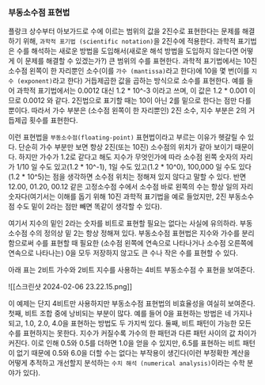 ### 부동소수점 표현법
플랑크 상수부터 아보가드로 수에 이르는 범위의 값을 2진수로 표현한다는 문제를 해결하기 위해, `과학적 표기법 (scientific notation)`을 2진수에 적용한다. 과학적 표기법은 수를 해석하는 새로운 방법을 도입해서(새로운 해석 방법을 도입하지 않는다면 어떻게 이 문제를 해결할 수 있겠는가?) 큰 범위의 수를 표현한다. 과학적 표기법에서는 10진 소수점 왼쪽이 한 자리뿐인 소수(이를 `가수 (mantissa)`라고 한다)에 10을 몇 번(이를 `지수 (exponent)`라고 한다) 거듭제곱한 값을 곱하는 방식으로 소수를 표현한다. 예를 들어 과학적 표기법에서는 0.0012 대신 1.2 \* 10^-3 이라고 쓰며, 이 값은 1.2 \* 0.001 이므로 0.0012 와 같다. 2진법으로 표기할 때는 10이 아닌 2를 밑으로 한다는 점만 다를 뿐이다. 따라서 가수 부분은 (소수점 왼쪽이 한 자리뿐인) 2진 소수, 지수 부분은 2의 거듭제곱 횟수를 표현한다.

이런 표현법을 `부동소수점(floating-point)` 표현법이라고 부르는 이유가 헷갈릴 수 있다. 단순히 가수 부분만 보면 항상 2진(또는 10진) 소수점의 위치가 같아 보이기 때문이다. 하지만 가수가 1.2로 같다고 해도 지수가 무엇인가에 따라 소수점 왼쪽 숫자의 자리가 1/10 일 수도 있고(1.2 \* 10^-1), 1일 수도 있고(1.2 \* 10^0), 100,000 일 수도 있다(1.2 \* 10^5)는 점을 생각하면 소수점 위치는 정해져 있지 않다고 말할 수 있다. 반면 12.00, 01.20, 00.12 같은 고정소수점 수에서 소수점 바로 왼쪽의 수는 항상 일의 자리 숫자다(여기서는 이해를 돕기 위해 10진 과학적 표기법을 예로 들었지만, 2진 부동소수점 수도 밑이 2라는 점만 빼면 똑같이 생각할 수 있다).

여기서 지수의 밑인 2라는 숫자를 비트로 표현할 필요는 없다는 사실에 유의하라. 부동소수점 수의 정의상 밑 2는 항상 정해져 있다. 부동소수점 표현법은 지수와 가수를 분리함으로써 수를 표현할 때 필요한 (소수점 왼쪽에 연속으로 나타나거나 소수점 오른쪽에 연속으로 나타나는) 0을 모두 저장하지 않고도 큰 수나 작은 수를 표현할 수 있다.

아래 표는 2비트 가수와 2비트 지수를 사용하는 4비트 부동소수점 수 표현을 보여준다.

![[스크린샷 2024-02-06 23.22.15.png]]

이 예제는 단지 4비트만 사용하지만 부동소수점 표현법의 비효율성을 여실히 보여준다. 첫째, 비트 조합 중에 낭비되는 부분이 많다. 예를 들어 0을 표현하는 방법은 네 가지나 되고, 1.0, 2.0, 4.0을 표현하는 방법도 두 가지씩 있다. 둘째, 비트 패턴이 가능한 모든 수를 표현하지는 못한다. 지수가 커질수록 가수의 한 패턴과 다른 패턴 사이의 값 차이가 커진다. 이로 인해 0.5와 0.5를 더하면 1.0을 얻을 수 있지만, 6.5를 표현하는 비트 패턴이 없기 때문에 0.5와 6.0을 더할 수는 없다는 부작용이 생긴다(이런 부정확한 계산을 어떻게 추적하고 개선할지 분석하는 `수치 해석 (numerical analysis)`이라는 수학 분야가 있다).